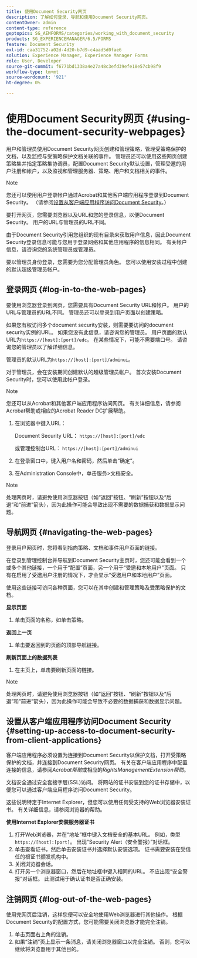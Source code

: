 ```yaml
---
title: 使用Document Security网页
description: 了解如何登录、导航和使用Document Security网页。
contentOwner: admin
content-type: reference
geptopics: SG_AEMFORMS/categories/working_with_document_security
products: SG_EXPERIENCEMANAGER/6.5/FORMS
feature: Document Security
exl-id: caa31752-a02d-4d20-b7d9-c4aad5d0fae6
solution: Experience Manager, Experience Manager Forms
role: User, Developer
source-git-commit: f6771bd1338a4e27a48c3efd39efe18e57cb98f9
workflow-type: tm+mt
source-wordcount: '921'
ht-degree: 0%

---
```


# 使用Document Security网页 {#using-the-document-security-webpages}

用户和管理员使用Document Security网页创建和管理策略，管理受策略保护的文档，以及监控与受策略保护文档关联的事件。 管理员还可以使用这些网页创建策略集并指定策略集协调员，配置Document Security默认设置，管理受邀的用户注册和帐户，以及监视和管理服务器、策略、用户和文档相关的事件。

>[!NOTE]
>
>您还可以使用用户登录帐户通过Acrobat和其他客户端应用程序登录到Document Security。 （请参阅[设置从客户端应用程序访问Document Security](using-document-security-web-pages.md#setting-up-access-to-document-security-from-client-applications)。）

要打开网页，您需要浏览器以及URL和您的登录信息，以便Document Security。 用户的URL与管理员的URL不同。

由于Document Security引用您组织的现有目录来获取用户信息，因此Document Security登录信息可能与您用于登录网络和其他应用程序的信息相同。 有关帐户信息，请咨询您的系统管理员或管理员。

要以管理员身份登录，您需要为您分配管理员角色。 您可以使用安装过程中创建的默认超级管理员帐户。

## 登录网页 {#log-in-to-the-web-pages}

要使用浏览器登录到网页，您需要具有Document Security URL和帐户。 用户的URL与管理员的URL不同。 管理员还可以登录到用户页面以创建策略。

如果您有权访问多个document security安装，则需要要访问的document security实例的URL。 如果您没有此信息，请咨询您的管理员。 用户页面的默认URL为`https://[host]:[port]/edc`。 在某些情况下，可能不需要端口号。 请咨询您的管理员以了解详细信息。

管理员的默认URL为`https://[host]:[port]/adminui`。

对于管理员，会在安装期间创建默认的超级管理员帐户。 首次安装Document Security时，您可以使用此帐户登录。

>[!NOTE]
>
>您还可以从Acrobat和其他客户端应用程序访问网页。 有关详细信息，请参阅Acrobat帮助或相应的Acrobat Reader DC扩展帮助。

1. 在浏览器中键入URL：

   Document Security URL： `https://[host]:[port]/edc`

   或管理控制台URL： `https://[host]:[port]/adminui`

1. 在登录窗口中，键入用户名和密码，然后单击“确定”。
1. 在Administration Console中，单击服务>文档安全。

>[!NOTE]
>
>处理网页时，请避免使用浏览器按钮（如“返回”按钮、“刷新”按钮以及“后退”和“前进”箭头），因为此操作可能会导致出现不需要的数据捕获和数据显示问题。

## 导航网页 {#navigating-the-web-pages}

登录用户网页时，您将看到指向策略、文档和事件用户页面的链接。

在登录到管理控制台并导航到Document Security主页时，您还可能会看到一个或多个其他链接，一个用于“配置”页面，另一个用于“受邀和本地用户”页面。 只有在启用了受邀用户注册的情况下，才会显示“受邀用户和本地用户”页面。

使用这些链接可访问各种页面，您可以在其中创建和管理策略及受策略保护的文档。

**显示页面**

1. 单击页面的名称，如单击策略。

**返回上一页**

1. 单击要返回到的页面的顶部导航链接。

**刷新页面上的数据列表**

1. 在主页上，单击要刷新页面的链接。

>[!NOTE]
>
>处理网页时，请避免使用浏览器按钮（如“返回”按钮、“刷新”按钮以及“后退”和“前进”箭头），因为此操作可能会导致不必要的数据捕获和数据显示问题。

## 设置从客户端应用程序访问Document Security {#setting-up-access-to-document-security-from-client-applications}

客户端应用程序必须设置为连接到Document Security以保护文档，打开受策略保护的文档，并连接到Document Security网页。 有关在客户端应用程序中配置连接的信息，请参阅&#x200B;*Acrobat帮助*&#x200B;或相应的&#x200B;*RightsManagementExtension帮助*。

文档安全通过安全套接字层(SSL)访问。 将网站的证书安装到您的证书存储中，以便您可以通过客户端应用程序访问Document Security。

<!-- Fix broken link See Configuring SSL for information on SSL.-->

这些说明特定于Internet Explorer，但您可以使用任何受支持的Web浏览器安装证书。 有关详细信息，请参阅浏览器的帮助。

**使用Internet Explorer安装服务器证书**

1. 打开Web浏览器，并在“地址”框中键入文档安全的基本URL。 例如，类型`https://[host]:[port]`。 出现“Security Alert（安全警报）”对话框。
1. 单击查看证书，然后单击安装证书并选择默认安装选项。 证书需要安装在受信任的根证书颁发机构中。
1. 关闭浏览器会话。
1. 打开另一个浏览器窗口，然后在地址框中键入相同的URL。 不应出现“安全警报”对话框。 此测试用于确认证书是否正确安装。

## 注销网页 {#log-out-of-the-web-pages}

使用完网页后注销，这样您便可以安全地使用Web浏览器进行其他操作。 根据Document Security的配置方式，您可能需要关闭浏览器才能完全注销。

1. 单击页面右上角的注销。
1. 如果“注销”页上显示一条消息，请关闭浏览器窗口以完全注销。 否则，您可以继续将浏览器用于其他目的。
